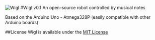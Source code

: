 ![Wigl](https://www.dropbox.com/s/s5jgdszl144088g/wigl_github.jpg)
#Wigl v0.1
An open-source robot controlled by musical notes

Based on the Arduino Uno - Atmega328P (easily compatible with other Arduino boards)

##License
Wigl is available under the [MIT License](https://github.com/vivekmano/Wigl/blob/master/LICENSE.md)